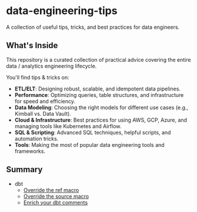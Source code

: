 # data-engineering-tips

A collection of useful tips, tricks, and best practices for data engineers.

## What's Inside

This repository is a curated collection of practical advice covering the entire data / analytics engineering lifecycle. 

You'll find tips & tricks on:
- **ETL/ELT**: Designing robust, scalable, and idempotent data pipelines.
- **Performance**: Optimizing queries, table structures, and infrastructure for speed and efficiency.
- **Data Modeling**: Choosing the right models for different use cases (e.g., Kimball vs. Data Vault).
- **Cloud & Infrastructure**: Best practices for using AWS, GCP, Azure, and managing tools like Kubernetes and Airflow.
- **SQL & Scripting**: Advanced SQL techniques, helpful scripts, and automation tricks.
- **Tools**: Making the most of popular data engineering tools and frameworks.

## Summary

- dbt
  - [Override the ref macro](https://github.com/vvaneecloo/data-engineering-tips/blob/main/dbt/override_ref.sql)
  - [Override the source macro](https://github.com/vvaneecloo/data-engineering-tips/blob/main/dbt/override_source.sql)
  - [Enrich your dbt comments](https://github.com/vvaneecloo/data-engineering-tips)

